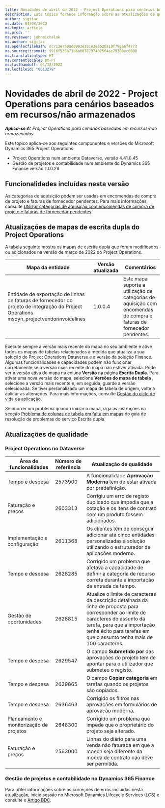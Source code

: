```yaml
---
title: Novidades de abril de 2022 - Project Operations para cenários baseados em recursos/não armazenados
description: Este tópico fornece informação sobre as atualizações de qualidade que estão disponíveis na versão de abril de 2022 do Microsoft Dynamics 365 Project Operations para cenários baseados em recursos/sem stock.
author: sigitac
ms.date: 04/08/2022
ms.topic: article
ms.prod: ''
ms.reviewer: johnmichalak
ms.author: sigitac
ms.openlocfilehash: dc713e7a0dd6993e38ce3e3b2ba19f796a6f4773
ms.sourcegitcommit: 9916f536a71b6a0078297402564ac79308ec6890
ms.translationtype: HT
ms.contentlocale: pt-PT
ms.lasthandoff: 04/18/2022
ms.locfileid: "8613279"
---
```

# <a name="whats-new-april-2022---project-operations-for-resourcenon-stocked-based-scenarios"></a>Novidades de abril de 2022 - Project Operations para cenários baseados em recursos/não armazenados

_**Aplica-se A:** Project Operations para cenários baseados em recursos/não armazenados_

Este tópico aplica-se aos seguintes componentes e versões do Microsoft Dynamics 365 Project Operations:

- Project Operations num ambiente Dataverse, versão 4.41.0.45
- Gestão de projetos e contabilidade num ambiente do Dynamics 365 Finance versão 10.0.26

## <a name="features-included-in-this-release"></a>Funcionalidades incluídas nesta versão

As categorias de aquisição podem ser usadas em encomendas de compra de projeto e faturas de fornecedor pendentes. Para mais informações, consulte [Utilizar categorias de aquisição com encomendas de compra de projeto e faturas de fornecedor pendentes](configure-procurement-categories.md).

## <a name="project-operations-dual-write-maps-updates"></a>Atualizações de mapas de escrita dupla do Project Operations

A tabela seguinte mostra os mapas de escrita dupla que foram modificados ou adicionados na versão de março de 2022 do Project Operations.

| Mapa da entidade | Versão atualizada | Comentários |
| -------------- | ------------------- | ------------|
| Entidade de exportação de linhas de faturas de fornecedor do projeto de integração do Project Operations msdyn\_projectvendorinvoicelines | 1.0.0.4 | Este mapa suporta a utilização de categorias de aquisição com encomendas de compra e faturas de fornecedor pendentes. |

Execute sempre a versão mais recente do mapa no seu ambiente e ative todos os mapas de tabelas relacionados à medida que atualiza a sua solução do Project Operations Dataverse e a versão da solução Finance. Algumas funcionalidades e capacidades podem não funcionar corretamente se a versão mais recente do mapa não estiver ativada. Pode ver a versão ativa do mapa na coluna **Versão** na página **Escrita Dupla**. Para ativar uma nova versão do mapa, selecione **Versões do mapa de tabela** , selecione a versão mais recente e, em seguida, guarde a versão selecionada. Se tiver personalizado um mapa de tabela de origem, volte a aplicar as alterações. Para mais informações, consulte [Gestão do ciclo de vida da aplicação](/dynamics365/fin-ops-core/dev-itpro/data-entities/dual-write/app-lifecycle-management).

Se ocorrer um problema quando iniciar o mapa, siga as instruções na secção [Problema de colunas de tabela em falta em mapas](/dynamics365/fin-ops-core/dev-itpro/data-entities/dual-write/dual-write-troubleshooting-finops-upgrades#missing-table-columns-issue-on-maps) do guia de resolução de problemas do serviço Escrita dupla.

## <a name="quality-updates"></a>Atualizações de qualidade

### <a name="project-operations-on-dataverse"></a>Project Operations no Dataverse

| Área de funcionalidades | Número de referência | Atualização de qualidade |
| ------------ | ---------------- | -------------- |
| Tempo e despesa | 2573900 | A funcionalidade **Aprovação Moderna** tem de estar ativada por predefinição. |
| Faturação e preços | 2603313 | Corrigiu um erro de registo duplicado que impedia que a cotação e os itens de contrato com um produto fossem adicionados. |
| Implementação e configuração | 2611368 | Os clientes têm de conseguir adicionar até cinco entidades personalizadas à solução utilizando o estruturador de aplicações moderno. |
| Tempo e despesa | 2628285 | Corrigido um problema que afetava a capacidade de definir a categoria de recurso correta durante a importação de entrada de tempo. |
| Gestão de oportunidades| 2628815 | Atualize o limite de caracteres da descrição detalhada da linha de proposta para corresponder ao limite de caracteres do assunto da tarefa, para que a importação tenha êxito para tarefas em que o assunto tenha mais de 100 caracteres. |
| Tempo e despesa| 2629547 | O campo **Submetido por** das aprovações do projeto tem de apontar para o utilizador que submeteu o registo. |
| Tempo e despesa| 2629865 | O campo **Copiar categoria** em tarefas quando os projetos são copiados. |
| Tempo e despesa| 2636463 | Corrigido os filtros nas aprovações em formulários de aprovação moderna. |
| Planeamento e monitorização de projetos | 2648300 | Corrigido um problema que impede que o proprietário do projeto seja alterado. |
| Faturação e preços | 2563000 | Linhas do diário para uma venda não faturada em que a moeda seja diferente da moeda de contrato não deve ser permitida. |

### <a name="project-management-and-accounting-in-dynamics-365-finance"></a>Gestão de projetos e contabilidade no Dynamics 365 Finance

Para obter informações sobre as correções de erros incluídas nesta atualização, inicie sessão no Microsoft Dynamics Lifecycle Services (LCS) e consulte o [Artigo BDC](https://fix.lcs.dynamics.com/Issue/Details?bugId=662864).
